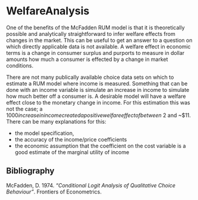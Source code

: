# WelfareAnalysis

One of the benefits of the McFadden RUM model is that it is theoretically possible and analytically straightforward to infer welfare effects from changes in the market. This can be useful to get an answer to a question on which directly applicable data is not available. A welfare effect in economic terms is a change in consumer surplus and purports to measure in dollar amounts how much a consumer is effected by a change in market conditions. 

There are not many publically available choice data sets on which to estimate a RUM model where income is measured. Something that can be done with an income variable is simulate an increase in income to simulate how much better off a consumer is. A desirable model will have a welfare effect close to the monetary change in income. For this estimation this was not the case; a $1000 increase in income created a positive welfare effect of between ~$2 and ~$11. There can be many explanations for this:

* the model specification, 
* the accuracy of the income/price coefficients 
* the economic assumption that the coefficient on the cost variable is a good estimate of the marginal utility of income

## Bibliography

McFadden, D. 1974. *“Conditional Logit Analysis of Qualitative Choice Behaviour”*. Frontiers of Econometrics.

